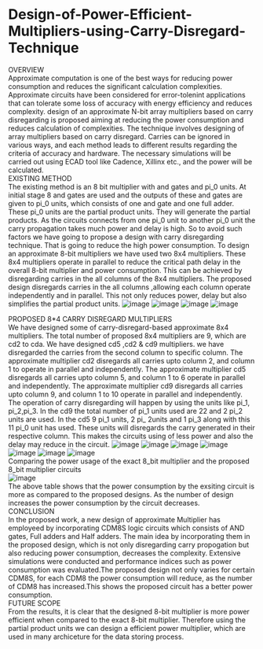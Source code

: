 # Design-of-Power-Efficient-Multipliers-using-Carry-Disregard-Technique

OVERVIEW                                                                                                                                                       
 Approximate computation is one of the best ways for reducing power consumption and reduces the significant calculation complexities. Approximate circuits have been considered for error-tolenint applications that can tolerate some loss of accuracy with energy efficiency and reduces complexity. design of an approximate N-bit array multipliers based on carry disregarding is proposed aiming at reducing the power consumption and reduces calculation of complexities. The technique involves designing of array multipliers based on carry disregard. Carries can be ignored in various ways, and each method leads to different results regarding the criteria of accuracy and hardware. The necessary simulations will be carried out using ECAD tool like Cadence, Xillinx etc., and the power will be calculated.                              
 EXISTING METHOD                                                                                                                                                       
 The existing method is an 8 bit multiplier with and gates and pi_0 units. At initial stage 8 and gates are used and the outputs of these and gates are given to pi_0 units, which consists of one and gate and one full adder. These pi_0 units are the partial product units. They will generate the partial products. As the circuits connects from one pi_0 unit to another pi_0 unit the carry propagation takes much power and delay is high. So to avoid such factors we have going to propose a design with carry disregarding technique. That is going to reduce the high power consumption.                                                                                           To design an approximate 8-bit multipliers we have used two 8x4 multipliers. These  8x4 multipliers operate in parallel to reduce the critical path delay in the overall 8-bit multiplier and power consumption. This can be  achieved by disregarding carries in the all columns of the 8x4 multipliers. The proposed design disregards carries in the all columns ,allowing each column operate independently  and in parallel. This not only reduces power, delay but also simplifies the partial product units. 
![image](https://github.com/varun-1409/Design-of-Power-Efficient-Multipliers-using-Carry-Disregard-Technique/assets/84139574/514db626-45bf-485b-b830-e1a8ae05aae0)
![image](https://github.com/varun-1409/Design-of-Power-Efficient-Multipliers-using-Carry-Disregard-Technique/assets/84139574/9fa94ef2-ae5b-4ebb-a4b9-8f4c3d2305d3)       ![image](https://github.com/varun-1409/Design-of-Power-Efficient-Multipliers-using-Carry-Disregard-Technique/assets/84139574/d39c69e8-3da7-4518-ab78-7c5c9d1e08a2)      ![image](https://github.com/varun-1409/Design-of-Power-Efficient-Multipliers-using-Carry-Disregard-Technique/assets/84139574/0e7b4b7c-1a24-45b9-86c5-82b1e5d18f7d)
    
 PROPOSED 8*4 CARRY DISREGARD MULTIPLIERS                                                                                                                             
 We have designed some of carry-disregard-based approximate 8x4 multipliers. The total number of proposed 8x4 multipliers are 9, which are cd2 to cda.
 We have designed cd5 ,cd2 & cd9 multipliers. we have disregarded the carries from the second column to specific column. The approximate multiplier cd2 disregards all 
 carries upto column 2, and column 1 to operate in parallel and independently. The approximate multiplier cd5 disregards all carries upto column 5, and column 1 to 6 
 operate in parallel and independently. The approximate multiplier cd9 disregards all carries upto column 9, and column 1 to 10 operate in parallel and independently. 
 The operation of carry disregarding will happen by using the units like pi_1, pi_2,pi_3. In the  cd9 the total number of pi_1 units used are 22 and 2 pi_2 units are 
 used. In the cd5 9 pi_1 units, 2 pi_ 2units and 1 pi_3 along with this 11 pi_0 unit has used. These units will disregards the carry generated in their respective 
 column. This makes the circuits using of less power and also the delay may reduce in the circuit.                                                                       ![image](https://github.com/varun-1409/Design-of-Power-Efficient-Multipliers-using-Carry-Disregard-Technique/assets/84139574/356dd4ad-e0be-41fc-a4e0-d47a58959088)      ![image](https://github.com/varun-1409/Design-of-Power-Efficient-Multipliers-using-Carry-Disregard-Technique/assets/84139574/ff2766e0-1af8-4d29-90bc-96f16dae4756)      ![image](https://github.com/varun-1409/Design-of-Power-Efficient-Multipliers-using-Carry-Disregard-Technique/assets/84139574/6d34d901-9249-4f51-9d2b-9ed3b3ea8e41)     ![image](https://github.com/varun-1409/Design-of-Power-Efficient-Multipliers-using-Carry-Disregard-Technique/assets/84139574/f27226d3-1a4b-4756-bd02-cf7c8a15f5af)       ![image](https://github.com/varun-1409/Design-of-Power-Efficient-Multipliers-using-Carry-Disregard-Technique/assets/84139574/ae6b27af-5194-4b6a-b926-650989617d8a)      ![image](https://github.com/varun-1409/Design-of-Power-Efficient-Multipliers-using-Carry-Disregard-Technique/assets/84139574/1c879b89-ea05-4414-9477-34c08505929e)      ![image](https://github.com/varun-1409/Design-of-Power-Efficient-Multipliers-using-Carry-Disregard-Technique/assets/84139574/e1f89cba-7cdb-406b-9d47-e5802e0c79da)      
 Comparing the power usage of the exact 8_bit multiplier and the proposed 8_bit multiplier circuits                                                                     
 ![image](https://github.com/varun-1409/Design-of-Power-Efficient-Multipliers-using-Carry-Disregard-Technique/assets/84139574/4587a43a-6abe-4970-bee2-9279c54b51c8)  
 The above table shows 	that the power consumption by the exsiting circuit is more as compared to the proposed designs. As the number of design increases the power 
 consumption by the circuit decreases.                                                                                                                        
 CONCLUSION                                                                                                                                                           
 In the proposed work, a new design of approximate Multiplier has employeed by incorporating CDM8S logic circuits which consists of AND gates, Full adders and 
 Half adders. The main idea by incorporating them in the proposed design, which is not only disregarding carry propogation but also reducing power consumption, 
 decreases the complexity. Extensive simulations were conducted and performance indices such as power consumption was  evaluated.The proposed design not only varies 
 for certain CDM8S, for each CDM8 the power consumption will reduce, as the number of CDM8 has increased.This shows the proposed circuit has a better power 
 consumption.     
 FUTURE SCOPE                                                                                                                                                           
 From the results, it is clear that the designed 8-bit multiplier is more power efficient when compared to the exact 8-bit multiplier. Therefore using the partial 
 product units we can design a efficient power multiplier, which are used in many archiceture for the data storing process.


                                                                    









                                                                                                                            
    




